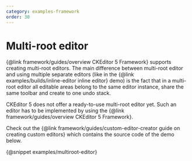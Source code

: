 ```yaml
---
category: examples-framework
order: 30
---
```


# Multi-root editor

{@link framework/guides/overview CKEditor 5 Framework} supports creating multi-root editors. The main difference between multi-root editor and using multiple separate editors (like in the {@link examples/builds/inline-editor inline editor} demo) is the fact that in a multi-root editor all editable areas belong to the same editor instance, share the same toolbar and create to one undo stack.

CKEditor 5 does not offer a ready-to-use multi-root editor yet. Such an editor has to be implemented by using the {@link framework/guides/overview CKEditor 5 Framework}.

Check out the {@link framework/guides/custom-editor-creator guide on creating custom editors} which contains the source code of the demo below.

{@snippet examples/multiroot-editor}
